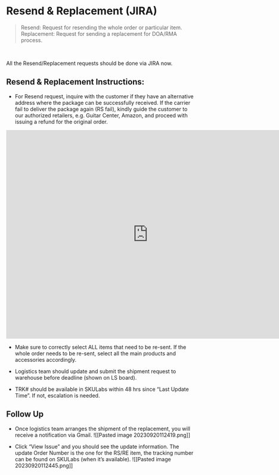 # Resend & Replacement (JIRA)
> Resend: Request for resending the whole order or particular item.
> Replacement: Request for sending a replacement for DOA/RMA process. 
<br>

All the Resend/Replacement requests should be done via JIRA now.
## Resend & Replacement Instructions:

- For Resend request, inquire with the customer if they have an alternative address where the package can be successfully received. 
   If the carrier fail to deliver the package again (RS fail), kindly guide the customer to our authorized retailers, e.g. Guitar Center, Amazon, and proceed with issuing a refund for the original order.
<iframe src="https://docs.google.com/presentation/d/e/2PACX-1vRhQBqTTLAy4OOCYmXLg4WHxy1qkpBKoP33VcyLC8RJ5IVy3vbws5efGXui9dcwzNWKtpFghZRUo-z5/embed?start=false&loop=false" frameborder="0" width="760" height="560" allowfullscreen="true" mozallowfullscreen="true" webkitallowfullscreen="true"></iframe>

-   Make sure to correctly select ALL items that need to be re-sent. If the whole order needs to be re-sent, select all the main products and accessories accordingly. 
  
-   Logistics team should update and submit the shipment request to warehouse before deadline (shown on LS board).

-   TRK# should be available in SKULabs within 48 hrs since “Last Update Time”. If not, escalation is needed.


## Follow Up

- Once logistics team arranges the shipment of the replacement, you will receive a notification via Gmail.
![[Pasted image 20230920112419.png]]

- Click “View Issue” and you should see the update information. The update Order Number is the one for the RS/RE item, the tracking number can be found on SKULabs (when it’s available).
![[Pasted image 20230920112445.png]]